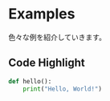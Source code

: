 # Examples

色々な例を紹介していきます。


## Code Highlight

```python
def hello():
    print("Hello, World!")
```
